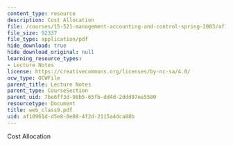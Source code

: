 ```yaml
---
content_type: resource
description: Cost Allocation
file: /courses/15-521-management-accounting-and-control-spring-2003/af10961dd5e80e884f2d2115a4dca88b_web_class9.pdf
file_size: 92337
file_type: application/pdf
hide_download: true
hide_download_original: null
learning_resource_types:
- Lecture Notes
license: https://creativecommons.org/licenses/by-nc-sa/4.0/
ocw_type: OCWFile
parent_title: Lecture Notes
parent_type: CourseSection
parent_uid: 7be6ff3d-98b5-65fb-dd4d-2ddd97ee5580
resourcetype: Document
title: web_class9.pdf
uid: af10961d-d5e8-0e88-4f2d-2115a4dca88b
---
```

Cost Allocation
